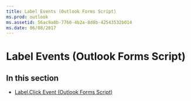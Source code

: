 ```yaml
---
title: Label Events (Outlook Forms Script)
ms.prod: outlook
ms.assetid: 56ac9a8b-7760-4b2a-8d8b-42543532b014
ms.date: 06/08/2017
---
```



# Label Events (Outlook Forms Script)

## In this section


-  [Label.Click Event (Outlook Forms Script)](label-click-event-outlook-forms-script.md)
    

